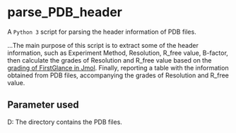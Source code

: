 # parse_PDB_header
A `Python 3` script for parsing the header information of PDB files.

...The main purpose of this script is to extract some of the header information, such as Experiment Method, Resolution, R_free value, B-factor, then calculate the grades of Resolution and R_free value based on the [grading of FirstGlance in Jmol](http://bioinformatics.org/firstglance/fgij/notes.htm#grading). Finally, reporting a table with the information obtained from PDB files, accompanying the grades of Resolution and R_free value. 

## Parameter used
D: The directory contains the PDB files.
